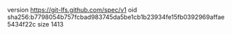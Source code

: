 version https://git-lfs.github.com/spec/v1
oid sha256:b7798054b757fcbad983745da5be1cb1b23934fe15fb0392969affae5434f22c
size 1413
